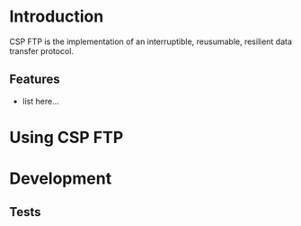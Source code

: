 Introduction
============

CSP FTP is the implementation of an interruptible, reusumable, resilient data transfer protocol.

Features
--------

* list here...

Using CSP FTP
=============

Development
===========

Tests
-----


